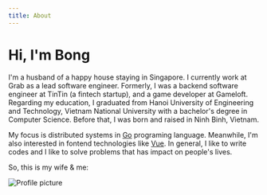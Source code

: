 ```yaml
---
title: About
---
```


# Hi, I'm Bong

I'm a husband of a happy house staying in Singapore. I currently work at Grab as a lead software engineer. Formerly, I was a backend software engineer at TinTin (a fintech startup), and a game developer at Gameloft. Regarding my education, I graduated from Hanoi University of Engineering and Technology, Vietnam National University with a bachelor's degree in Computer Science. Before that, I was born and raised in Ninh Binh, Vietnam.

My focus is distributed systems in [Go](https://golang.org/) programing language. Meanwhile, I'm also interested in fontend technologies like [Vue](https://vuejs.org/). In general, I like to write codes and I like to solve problems that has impact on people's lives.

So, this is my wife & me:

![Profile picture](./profile.png)
